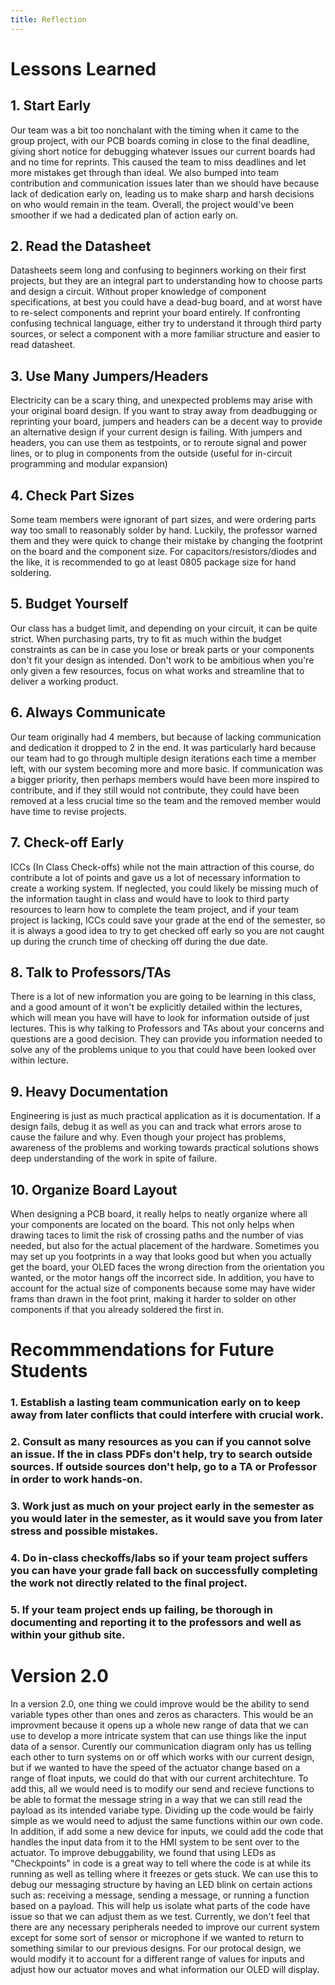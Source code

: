 ```yaml
---
title: Reflection
---
```


# Lessons Learned

## 1. Start Early

Our team was a bit too nonchalant with the timing when it came to the group project, with our PCB boards coming in close to the final deadline, giving short notice for debugging whatever issues our current boards had and no time for reprints. This caused the team to miss deadlines and let more mistakes get through than ideal. We also bumped into team contribution and communication issues later than we should have because lack of dedication early on, leading us to make sharp and harsh decisions on who would remain in the team. Overall, the project would've been smoother if we had a dedicated plan of action early on.

## 2. Read the Datasheet

Datasheets seem long and confusing to beginners working on their first projects, but they are an integral part to understanding how to choose parts and design a circuit. Without proper knowledge of component specifications, at best you could have a dead-bug board, and at worst have to re-select components and reprint your board entirely. If confronting confusing technical language, either try to understand it through third party sources, or select a component with a more familiar structure and easier to read datasheet.

## 3. Use Many Jumpers/Headers

Electricity can be a scary thing, and unexpected problems may arise with your original board design. If you want to stray away from deadbugging or reprinting your board, jumpers and headers can be a decent way to provide an alternative design if your current design is failing. With jumpers and headers, you can use them as testpoints, or to reroute signal and power lines, or to plug in components from the outside (useful for in-circuit programming and modular expansion)

## 4. Check Part Sizes

Some team members were ignorant of part sizes, and were ordering parts way too small to reasonably solder by hand. Luckily, the professor warned them and they were quick to change their mistake by changing the footprint on the board and the component size. For capacitors/resistors/diodes and the like, it is recommended to go at least 0805 package size for hand soldering.

## 5. Budget Yourself

Our class has a budget limit, and depending on your circuit, it can be quite strict. When purchasing parts, try to fit as much within the budget constraints as can be in case you lose or break parts or your components don't fit your design as intended. Don't work to be ambitious when you're only given a few resources, focus on what works and streamline that to deliver a working product.

## 6. Always Communicate

Our team originally had 4 members, but because of lacking communication and dedication it dropped to 2 in the end. It was particularly hard because our team had to go through multiple design iterations each time a member left, with our system becoming more and more basic. If communication was a bigger priority, then perhaps members would have been more inspired to contribute, and if they still would not contribute, they could have been removed at a less crucial time so the team and the removed member would have time to revise projects.

## 7. Check-off Early

ICCs (In Class Check-offs) while not the main attraction of this course, do contribute a lot of points and gave us a lot of necessary information to create a working system. If neglected, you could likely be missing much of the information taught in class and would have to look to third party resources to learn how to complete the team project, and if your team project is lacking, ICCs could save your grade at the end of the semester, so it is always a good idea to try to get checked off early so you are not caught up during the crunch time of checking off during the due date.

## 8. Talk to Professors/TAs

There is a lot of new information you are going to be learning in this class, and a good amount of it won't be explicitly detailed within the lectures, which will mean you have will have to look for information outside of just lectures. This is why talking to Professors and TAs about your concerns and questions are a good decision. They can provide you information needed to solve any of the problems unique to you that could have been looked over within lecture.

## 9. Heavy Documentation

Engineering is just as much practical application as it is documentation. If a design fails, debug it as well as you can and track what errors arose to cause the failure and why. Even though your project has problems, awareness of the problems and working towards practical solutions shows deep understanding of the work in spite of failure.

## 10. Organize Board Layout

When designing a PCB board, it really helps to neatly organize where all your components are located on the board. This not only helps when drawing taces to limit the risk of crossing paths and the number of vias needed, but also for the actual placement of the hardware. Sometimes you may set up you footprints in a way that looks good but when you actually get the board, your OLED faces the wrong direction from the orientation you wanted, or the motor hangs off the incorrect side. In addition, you have to account for the actual size of components because some may have wider frams than drawn in the foot print, making it harder to solder on other components if that you already soldered the first in.


# Recommmendations for Future Students

### 1. Establish a lasting team communication early on to keep away from later conflicts that could interfere with crucial work.



### 2. Consult as many resources as you can if you cannot solve an issue. If the in class PDFs don't help, try to search outside sources. If outside sources don't help, go to a TA or Professor in order to work hands-on.



### 3. Work just as much on your project early in the semester as you would later in the semester, as it would save you from later stress and possible mistakes.



### 4. Do in-class checkoffs/labs so if your team project suffers you can have your grade fall back on successfully completing the work not directly related to the final project.



### 5. If your team project ends up failing, be thorough in documenting and reporting it to the professors and well as within your github site.



# Version 2.0

In a version 2.0, one thing we could improve would be the ability to send variable types other than ones and zeros as characters. This would be an improvment because it opens up a whole new range of data that we can use to develop a more intricate system that can use things like the input data of a sensor. Curently our communication diagram only has us telling each other to turn systems on or off which works with our current design, but if we wanted to have the speed of the actuator change based on a range of float inputs, we could do that with our current architechture. To add this, all we would need is to modify our send and recieve functions to be able to format the message string in a way that we can still read the payload as its intended variabe type. Dividing up the code would be fairly simple as we would need to adjust the same functions within our own code. In addition, if add some a new device for inputs, we could add the code that handles the input data from it to the HMI system to be sent over to the actuator. To improve debuggability, we found that using LEDs as "Checkpoints" in code is a great way to tell where the code is at while its running as well as telling where it freezes or gets stuck. We can use this to debug our messaging structure by having an LED blink on certain actions such as: receiving a message, sending a message, or running a function based on a payload. This will help us isolate what parts of the code have issue so that we can adjust them as we test. Currently, we don't feel that there are any necessary peripherals needed to improve our current system except for some sort of sensor or microphone if we wanted to return to something similar to our previous designs. For our protocal design, we would modify it to account for a different range of values for inputs and adjust how our actuator moves and what information our OLED will display.
